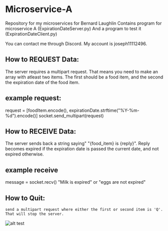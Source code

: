 # Microservice-A
Repository for my microservices for Bernard Laughlin
Contains program for microservice A (ExpirationDateServer.py) And a program to test it (ExpirationDateClient.py)

You can contact me through Discord. My account is joseph11112496.

## How to REQUEST Data:
  The server requires a multipart request. That means you need to make an array with atleast two items. The first should be a food item, and the second the expiration date of the food item.

## example request:
  request = [foodItem.encode(), expirationDate.strftime("%Y-%m-%d").encode()]
  socket.send_multipart(request)

## How to RECEIVE Data:
  The server sends back a string saying" "{food_item} is {reply}". Reply becomes expired if the expiration date is passed the current date, and not expired otherwise.

## example receive
  message = socket.recv()
  "Milk is expired" or "eggs are not expired"

## How to Quit:
    send a multipart request where either the first or second item is 'Q'. That will stop the server.
![alt test]([UMLSequenceDiagram.pdf](https://github.com/HubGitterHere/Microservice-A/blob/aafd0c4b5bf7c135f114d3a5dc77a8b870ae84b5/UMLSequenceDiagram.pdf) "UML Sequence Diagram")



